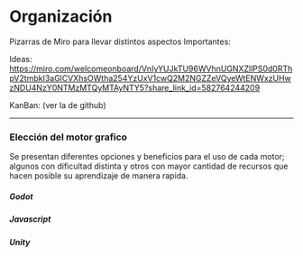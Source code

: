# Organización

Pizarras de Miro para llevar distintos aspectos Importantes:

  Ideas: https://miro.com/welcomeonboard/VnIyYUJkTU96WVhnUGNXZllPS0d0RThpV2tmbkI3aGlCVXhsOWtha254YzUxV1cwQ2M2NGZZeVQyeWtENWxzUHwzNDU4NzY0NTMzMTQyMTAyNTY5?share_link_id=582764244209
  
  KanBan: (ver la de github)
  
---

### Elección del motor grafico

Se presentan diferentes opciones y beneficios para el uso de cada motor; algunos con dificultad distinta y otros con mayor cantidad de recursos que hacen posible su aprendizaje de manera rapida.

##### Godot

##### Javascript 


##### Unity
